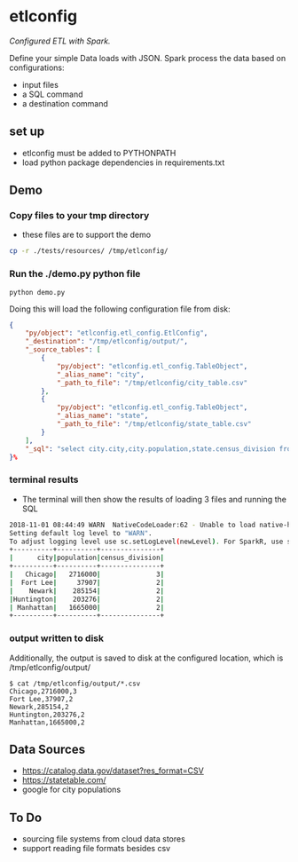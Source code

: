 # etlconfig

*Configured ETL with Spark.*

Define your simple Data loads with JSON. Spark process the data based on configurations:

- input files
- a SQL command
- a destination command

## set up

- etlconfig must be added to PYTHONPATH
- load python package dependencies in requirements.txt

## Demo

### Copy files to your tmp directory 

- these files are to support the demo

```bash
cp -r ./tests/resources/ /tmp/etlconfig/
```

### Run the ./demo.py python file

`python demo.py`

Doing this will load the following configuration file from disk:

```json
{
    "py/object": "etlconfig.etl_config.EtlConfig",
    "_destination": "/tmp/etlconfig/output/",
    "_source_tables": [
        {
            "py/object": "etlconfig.etl_config.TableObject",
            "_alias_name": "city",
            "_path_to_file": "/tmp/etlconfig/city_table.csv"
        },
        {
            "py/object": "etlconfig.etl_config.TableObject",
            "_alias_name": "state",
            "_path_to_file": "/tmp/etlconfig/state_table.csv"
        }
    ],
    "_sql": "select city.city,city.population,state.census_division from state inner join city on state.abbreviation = city.state order by state.name asc, city.city asc"
}%
```

### terminal results

- The terminal will then show the results of loading 3 files and running the SQL

```bash
2018-11-01 08:44:49 WARN  NativeCodeLoader:62 - Unable to load native-hadoop library for your platform... using builtin-java classes where applicable
Setting default log level to "WARN".
To adjust logging level use sc.setLogLevel(newLevel). For SparkR, use setLogLevel(newLevel).
+----------+----------+---------------+
|      city|population|census_division|
+----------+----------+---------------+
|   Chicago|   2716000|              3|
|  Fort Lee|     37907|              2|
|    Newark|    285154|              2|
|Huntington|    203276|              2|
| Manhattan|   1665000|              2|
+----------+----------+---------------+
```

### output written to disk

Additionally, the output is saved to disk at the configured location, which  is /tmp/etlconfig/output/

````
$ cat /tmp/etlconfig/output/*.csv
Chicago,2716000,3
Fort Lee,37907,2
Newark,285154,2
Huntington,203276,2
Manhattan,1665000,2
````


## Data Sources

- https://catalog.data.gov/dataset?res_format=CSV
- https://statetable.com/
- google for city populations

## To Do 

- sourcing file systems from cloud data stores
- support reading file formats besides csv
